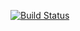 [![Build Status](https://travis-ci.com/thulijay/bootcamp-terminal-tests.svg?branch=master)](https://travis-ci.com/thulijay/bootcamp-terminal-tests)